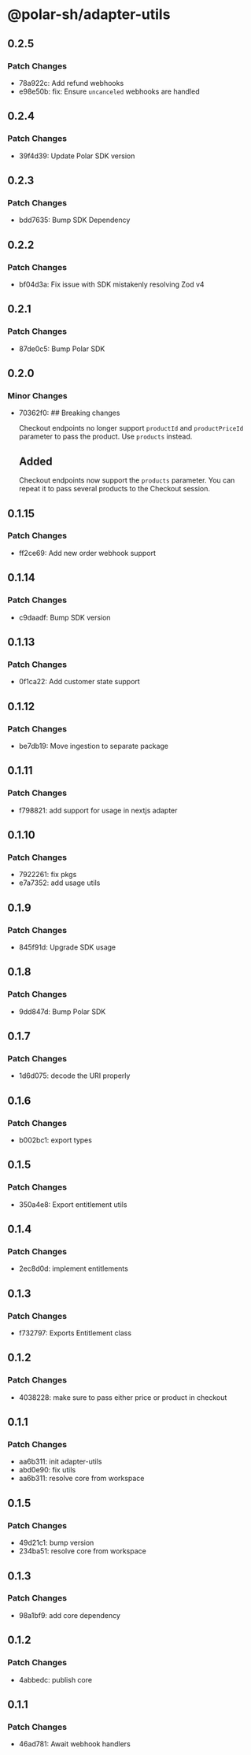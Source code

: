 # @polar-sh/adapter-utils

## 0.2.5

### Patch Changes

- 78a922c: Add refund webhooks
- e98e50b: fix: Ensure `uncanceled` webhooks are handled

## 0.2.4

### Patch Changes

- 39f4d39: Update Polar SDK version

## 0.2.3

### Patch Changes

- bdd7635: Bump SDK Dependency

## 0.2.2

### Patch Changes

- bf04d3a: Fix issue with SDK mistakenly resolving Zod v4

## 0.2.1

### Patch Changes

- 87de0c5: Bump Polar SDK

## 0.2.0

### Minor Changes

- 70362f0: ## Breaking changes

  Checkout endpoints no longer support `productId` and `productPriceId` parameter to pass the product. Use `products` instead.

  ## Added

  Checkout endpoints now support the `products` parameter. You can repeat it to pass several products to the Checkout session.

## 0.1.15

### Patch Changes

- ff2ce69: Add new order webhook support

## 0.1.14

### Patch Changes

- c9daadf: Bump SDK version

## 0.1.13

### Patch Changes

- 0f1ca22: Add customer state support

## 0.1.12

### Patch Changes

- be7db19: Move ingestion to separate package

## 0.1.11

### Patch Changes

- f798821: add support for usage in nextjs adapter

## 0.1.10

### Patch Changes

- 7922261: fix pkgs
- e7a7352: add usage utils

## 0.1.9

### Patch Changes

- 845f91d: Upgrade SDK usage

## 0.1.8

### Patch Changes

- 9dd847d: Bump Polar SDK

## 0.1.7

### Patch Changes

- 1d6d075: decode the URI properly

## 0.1.6

### Patch Changes

- b002bc1: export types

## 0.1.5

### Patch Changes

- 350a4e8: Export entitlement utils

## 0.1.4

### Patch Changes

- 2ec8d0d: implement entitlements

## 0.1.3

### Patch Changes

- f732797: Exports Entitlement class

## 0.1.2

### Patch Changes

- 4038228: make sure to pass either price or product in checkout

## 0.1.1

### Patch Changes

- aa6b311: init adapter-utils
- abd0e90: fix utils
- aa6b311: resolve core from workspace

## 0.1.5

### Patch Changes

- 49d21c1: bump version
- 234ba51: resolve core from workspace

## 0.1.3

### Patch Changes

- 98a1bf9: add core dependency

## 0.1.2

### Patch Changes

- 4abbedc: publish core

## 0.1.1

### Patch Changes

- 46ad781: Await webhook handlers
